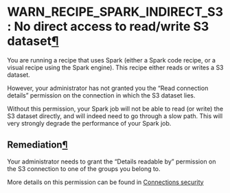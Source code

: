 WARN\_RECIPE\_SPARK\_INDIRECT\_S3: No direct access to read/write S3 dataset[¶](#warn-recipe-spark-indirect-s3-no-direct-access-to-read-write-s3-dataset "Permalink to this heading")
=====================================================================================================================================================================================


You are running a recipe that uses Spark (either a Spark code recipe, or a visual recipe using the Spark engine). This recipe either reads or writes a S3 dataset.


However, your administrator has not granted you the “Read connection details” permission on the connection in which the S3 dataset lies.


Without this permission, your Spark job will not be able to read (or write) the S3 dataset directly, and will indeed need to go through a slow path. This will very strongly degrade the performance of your Spark job.



Remediation[¶](#remediation "Permalink to this heading")
--------------------------------------------------------


Your administrator needs to grant the “Details readable by” permission on the S3 connection to one of the groups you belong to.


More details on this permission can be found in [Connections security](../../security/connections.html)